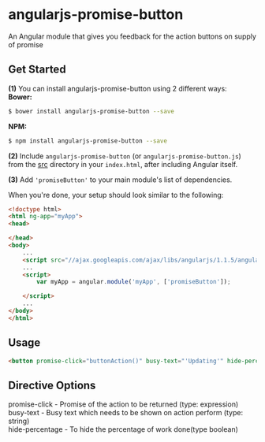 angularjs-promise-button
=====================
An Angular module that gives you feedback for the action buttons on supply of promise

## Get Started
**(1)** You can install angularjs-promise-button using 2 different ways:<br/>
**Bower:**
```bash
$ bower install angularjs-promise-button --save
```
**NPM:**
```bash
$ npm install angularjs-promise-button --save
```


**(2)** Include `angularjs-promise-button` (or `angularjs-promise-button.js`) from the [src](https://github.com/dhineshwiz/angular-promise-button/master/src) directory in your `index.html`, after including Angular itself.

**(3)** Add `'promiseButton'` to your main module's list of dependencies.

When you're done, your setup should look similar to the following:

```html
<!doctype html>
<html ng-app="myApp">
<head>

</head>
<body>
    ...
    <script src="//ajax.googleapis.com/ajax/libs/angularjs/1.1.5/angularjs-promise-button.js"></script>
    ...
    <script>
        var myApp = angular.module('myApp', ['promiseButton']);

    </script>
    ...
</body>
</html>
```
## Usage

```html
<button promise-click="buttonAction()" busy-text="'Updating'" hide-percentage="false">button_text</button>
```

## Directive Options

promise-click   - Promise of the action to be returned (type: expression)   
busy-text       - Busy text which needs to be shown on action perform (type: string)  
hide-percentage - To hide the percentage of work done(type boolean)
